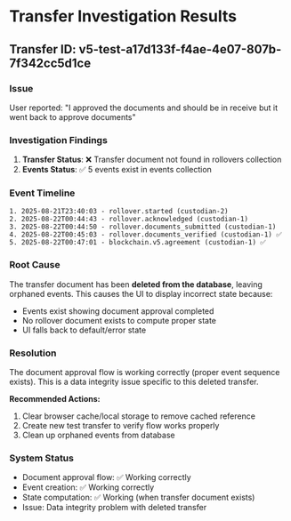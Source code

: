 # Transfer Investigation Results

## Transfer ID: v5-test-a17d133f-f4ae-4e07-807b-7f342cc5d1ce

### Issue
User reported: "I approved the documents and should be in receive but it went back to approve documents"

### Investigation Findings

1. **Transfer Status**: ❌ Transfer document not found in rollovers collection
2. **Events Status**: ✅ 5 events exist in events collection

### Event Timeline
```
1. 2025-08-21T23:40:03 - rollover.started (custodian-2)
2. 2025-08-22T00:44:43 - rollover.acknowledged (custodian-1)  
3. 2025-08-22T00:44:50 - rollover.documents_submitted (custodian-1)
4. 2025-08-22T00:45:03 - rollover.documents_verified (custodian-1) ✅
5. 2025-08-22T00:47:01 - blockchain.v5.agreement (custodian-1) ✅
```

### Root Cause
The transfer document has been **deleted from the database**, leaving orphaned events. This causes the UI to display incorrect state because:
- Events exist showing document approval completed
- No rollover document exists to compute proper state
- UI falls back to default/error state

### Resolution
The document approval flow is working correctly (proper event sequence exists). This is a data integrity issue specific to this deleted transfer.

**Recommended Actions:**
1. Clear browser cache/local storage to remove cached reference
2. Create new test transfer to verify flow works properly
3. Clean up orphaned events from database

### System Status
- Document approval flow: ✅ Working correctly
- Event creation: ✅ Working correctly  
- State computation: ✅ Working (when transfer document exists)
- Issue: Data integrity problem with deleted transfer